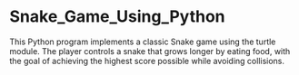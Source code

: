 # Snake_Game_Using_Python
This Python program implements a classic Snake game using the turtle module. The player controls a snake that grows longer by eating food, with the goal of achieving the highest score possible while avoiding collisions.
